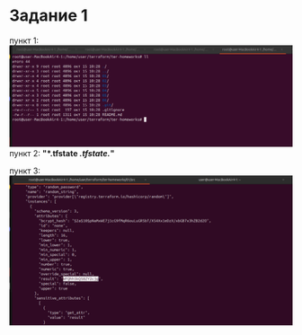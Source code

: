 # Задание 1
пункт 1:
![](https://github.com/DaddyMorlan/ter-homework-01/blob/main/terraform-1/check%203.png)
пункт 2:
**"*.tfstate
*.tfstate.*"**

пункт 3:
![](https://github.com/DaddyMorlan/ter-homework-01/blob/main/terraform-1/1.3.png)
